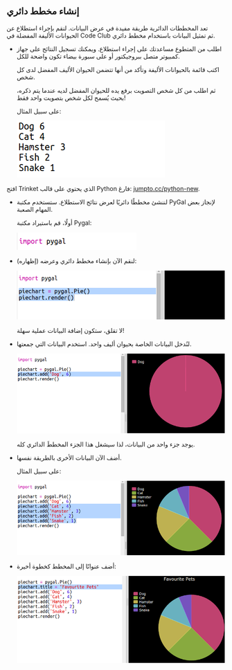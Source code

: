 ## إنشاء مخطط دائري

تعد المخططات الدائرية طريقة مفيدة في عرض البيانات. لنقم بإجراء استطلاع عن الحيوانات الأليفة المفضلة في Code Club ثم تمثيل البيانات باستخدام مخطط دائري.



+ اطلب من المتطوع مساعدتك على إجراء استطلاع. ويمكنك تسجيل النتائج على جهاز كمبيوتر متصل ببروجيكتور أو على سبورة بيضاء تكون واضحة للكل.

  اكتب قائمة بالحيوانات الأليفة وتأكد من أنها تتضمن الحيوان الأليف المفضل لدى كل شخص.

  ثم اطلب من كل شخص التصويت برفع يده للحيوان المفضل لديه عندما يتم ذكره، بحيث يُسمح لكل شخص بتصويت واحد فقط!

  على سبيل المثال:

  ![screenshot](images/pets-favourite.png)

افتح Trinket الذي يحتوي على قالب Python فارغ: <a href="http://jumpto.cc/python-new" target="_blank">jumpto.cc/python-new</a>.

+ لننشئ مخططًا دائريًا لعرض نتائج الاستطلاع. ستستخدم مكتبة PyGal لإنجاز بعض المهام الصعبة.

  أولًا، قم باستيراد مكتبة Pygal:

  ![screenshot](images/pets-pygal.png)


+ لنقم الآن بإنشاء مخطط دائري وعرضه (إظهاره):

  ![screenshot](images/pets-pie.png)

  لا تقلق، ستكون إضافة البيانات عملية سهلة!


+ لنُدخل البيانات الخاصة بحيوان أليف واحد. استخدم البيانات التي جمعتها.

  ![screenshot](images/pets-add.png)

  يوجد جزء واحد من البيانات، لذا سيشغل هذا الجزء المخططَ الدائري كله.

+ أضف الآن البيانات الأخرى بالطريقة نفسها.

  على سبيل المثال:

  ![screenshot](images/pets-add-all.png)

+ أضف عنوانًا إلى المخطط كخطوة أخيرة:

  ![screenshot](images/pets-title.png)




